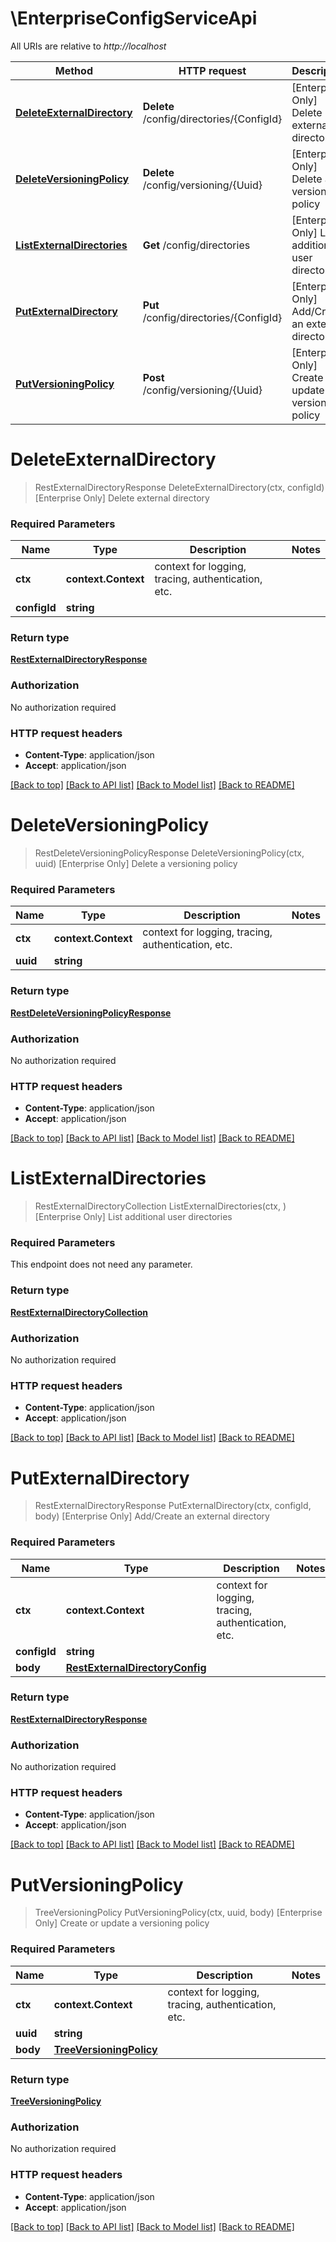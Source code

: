 # \EnterpriseConfigServiceApi

All URIs are relative to *http://localhost*

Method | HTTP request | Description
------------- | ------------- | -------------
[**DeleteExternalDirectory**](EnterpriseConfigServiceApi.md#DeleteExternalDirectory) | **Delete** /config/directories/{ConfigId} | [Enterprise Only] Delete external directory
[**DeleteVersioningPolicy**](EnterpriseConfigServiceApi.md#DeleteVersioningPolicy) | **Delete** /config/versioning/{Uuid} | [Enterprise Only] Delete a versioning policy
[**ListExternalDirectories**](EnterpriseConfigServiceApi.md#ListExternalDirectories) | **Get** /config/directories | [Enterprise Only] List additional user directories
[**PutExternalDirectory**](EnterpriseConfigServiceApi.md#PutExternalDirectory) | **Put** /config/directories/{ConfigId} | [Enterprise Only] Add/Create an external directory
[**PutVersioningPolicy**](EnterpriseConfigServiceApi.md#PutVersioningPolicy) | **Post** /config/versioning/{Uuid} | [Enterprise Only] Create or update a versioning policy


# **DeleteExternalDirectory**
> RestExternalDirectoryResponse DeleteExternalDirectory(ctx, configId)
[Enterprise Only] Delete external directory

### Required Parameters

Name | Type | Description  | Notes
------------- | ------------- | ------------- | -------------
 **ctx** | **context.Context** | context for logging, tracing, authentication, etc.
  **configId** | **string**|  | 

### Return type

[**RestExternalDirectoryResponse**](restExternalDirectoryResponse.md)

### Authorization

No authorization required

### HTTP request headers

 - **Content-Type**: application/json
 - **Accept**: application/json

[[Back to top]](#) [[Back to API list]](../../README.md#documentation-for-api-endpoints) [[Back to Model list]](../../README.md#documentation-for-models) [[Back to README]](../../README.md)

# **DeleteVersioningPolicy**
> RestDeleteVersioningPolicyResponse DeleteVersioningPolicy(ctx, uuid)
[Enterprise Only] Delete a versioning policy

### Required Parameters

Name | Type | Description  | Notes
------------- | ------------- | ------------- | -------------
 **ctx** | **context.Context** | context for logging, tracing, authentication, etc.
  **uuid** | **string**|  | 

### Return type

[**RestDeleteVersioningPolicyResponse**](restDeleteVersioningPolicyResponse.md)

### Authorization

No authorization required

### HTTP request headers

 - **Content-Type**: application/json
 - **Accept**: application/json

[[Back to top]](#) [[Back to API list]](../../README.md#documentation-for-api-endpoints) [[Back to Model list]](../../README.md#documentation-for-models) [[Back to README]](../../README.md)

# **ListExternalDirectories**
> RestExternalDirectoryCollection ListExternalDirectories(ctx, )
[Enterprise Only] List additional user directories

### Required Parameters
This endpoint does not need any parameter.

### Return type

[**RestExternalDirectoryCollection**](restExternalDirectoryCollection.md)

### Authorization

No authorization required

### HTTP request headers

 - **Content-Type**: application/json
 - **Accept**: application/json

[[Back to top]](#) [[Back to API list]](../../README.md#documentation-for-api-endpoints) [[Back to Model list]](../../README.md#documentation-for-models) [[Back to README]](../../README.md)

# **PutExternalDirectory**
> RestExternalDirectoryResponse PutExternalDirectory(ctx, configId, body)
[Enterprise Only] Add/Create an external directory

### Required Parameters

Name | Type | Description  | Notes
------------- | ------------- | ------------- | -------------
 **ctx** | **context.Context** | context for logging, tracing, authentication, etc.
  **configId** | **string**|  | 
  **body** | [**RestExternalDirectoryConfig**](RestExternalDirectoryConfig.md)|  | 

### Return type

[**RestExternalDirectoryResponse**](restExternalDirectoryResponse.md)

### Authorization

No authorization required

### HTTP request headers

 - **Content-Type**: application/json
 - **Accept**: application/json

[[Back to top]](#) [[Back to API list]](../../README.md#documentation-for-api-endpoints) [[Back to Model list]](../../README.md#documentation-for-models) [[Back to README]](../../README.md)

# **PutVersioningPolicy**
> TreeVersioningPolicy PutVersioningPolicy(ctx, uuid, body)
[Enterprise Only] Create or update a versioning policy

### Required Parameters

Name | Type | Description  | Notes
------------- | ------------- | ------------- | -------------
 **ctx** | **context.Context** | context for logging, tracing, authentication, etc.
  **uuid** | **string**|  | 
  **body** | [**TreeVersioningPolicy**](TreeVersioningPolicy.md)|  | 

### Return type

[**TreeVersioningPolicy**](treeVersioningPolicy.md)

### Authorization

No authorization required

### HTTP request headers

 - **Content-Type**: application/json
 - **Accept**: application/json

[[Back to top]](#) [[Back to API list]](../../README.md#documentation-for-api-endpoints) [[Back to Model list]](../../README.md#documentation-for-models) [[Back to README]](../../README.md)

